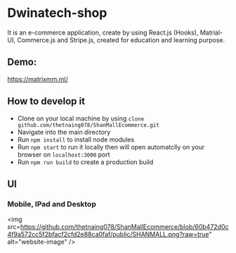 # Dwinatech-shop

It is an e-commerce application, create by using React.js (Hooks), Matrial-UI, Commerce.js and Stripe.js, created for education and learning purpose.

## Demo:

https://matrixmm.ml/

## How to develop it

-   Clone on your local machine by using `clone github.com/thetnaing078/ShanMallEcommerce.git`
-   Navigate into the main directory
-   Run `npm install` to install node modules
-   Run `npm start` to run it locally then will open automatclly on your browser on `localhost:3000` port
-   Run `npm run build` to create a production build

## UI

### Mobile, IPad and Desktop

<img src=https://github.com/thetnaing078/ShanMallEcommerce/blob/60b472d0c4f9a572cc5f2bfacf2cfd2e88ca0faf/public/SHANMALL.png?raw=true" alt="website-image" />
